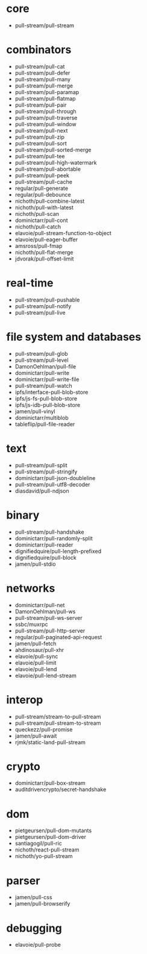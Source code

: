 # core

* pull-stream/pull-stream

# combinators

* pull-stream/pull-cat
* pull-stream/pull-defer
* pull-stream/pull-many
* pull-stream/pull-merge
* pull-stream/pull-paramap
* pull-stream/pull-flatmap
* pull-stream/pull-pair
* pull-stream/pull-through
* pull-stream/pull-traverse
* pull-stream/pull-window
* pull-stream/pull-next
* pull-stream/pull-zip
* pull-stream/pull-sort
* pull-stream/pull-sorted-merge
* pull-stream/pull-tee
* pull-stream/pull-high-watermark
* pull-stream/pull-abortable
* pull-stream/pull-peek
* pull-stream/pull-cache
* regular/pull-generate
* regular/pull-debounce
* nichoth/pull-combine-latest
* nichoth/pull-with-latest
* nichoth/pull-scan
* dominictarr/pull-cont
* nichoth/pull-catch
* elavoie/pull-stream-function-to-object
* elavoie/pull-eager-buffer
* amsross/pull-fmap
* nichoth/pull-flat-merge
* jdvorak/pull-offset-limit


# real-time

* pull-stream/pull-pushable
* pull-stream/pull-notify
* pull-stream/pull-live

# file system and databases

* pull-stream/pull-glob
* pull-stream/pull-level
* DamonOehlman/pull-file
* dominictarr/pull-write
* dominictarr/pull-write-file
* pull-stream/pull-watch
* ipfs/interface-pull-blob-store
* ipfs/js-fs-pull-blob-store
* ipfs/js-idb-pull-blob-store
* jamen/pull-vinyl
* dominictarr/multiblob
* tableflip/pull-file-reader

# text

* pull-stream/pull-split
* pull-stream/pull-stringify
* dominictarr/pull-json-doubleline
* pull-stream/pull-utf8-decoder
* diasdavid/pull-ndjson

# binary

* pull-stream/pull-handshake
* dominictarr/pull-randomly-split
* dominictarr/pull-reader
* dignifiedquire/pull-length-prefixed
* dignifiedquire/pull-block
* jamen/pull-stdio

# networks

* dominictarr/pull-net
* DamonOehlman/pull-ws
* pull-stream/pull-ws-server
* ssbc/muxrpc
* pull-stream/pull-http-server
* regular/pull-paginated-api-request
* jamen/pull-fetch
* ahdinosaur/pull-xhr
* elavoie/pull-sync
* elavoie/pull-limit
* elavoie/pull-lend
* elavoie/pull-lend-stream

# interop

* pull-stream/stream-to-pull-stream
* pull-stream/pull-stream-to-stream
* queckezz/pull-promise
* jamen/pull-await
* rjmk/static-land-pull-stream

# crypto

* dominictarr/pull-box-stream
* auditdrivencrypto/secret-handshake

# dom

* pietgeursen/pull-dom-mutants
* pietgeursen/pull-dom-driver
* santiagogil/pull-ric
* nichoth/react-pull-stream
* nichoth/yo-pull-stream

# parser

* jamen/pull-css
* jamen/pull-browserify

# debugging

* elavoie/pull-probe


